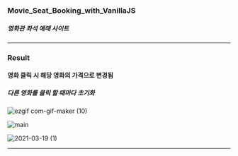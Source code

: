 ### Movie_Seat_Booking_with_VanillaJS
##### 영화관 좌석 예매 사이트
<hr>

### Result


#### 영화 클릭 시 해당 영화의 가격으로 변경됨

##### 다른 영화를 클릭 할 때마다 초기화


![ezgif com-gif-maker (10)](https://user-images.githubusercontent.com/63100352/111788117-0cf19c00-8903-11eb-8e36-9f0949d10ef3.gif)


![main](https://user-images.githubusercontent.com/63100352/111787160-f7c83d80-8901-11eb-8611-77773579b0ae.PNG)

![2021-03-19 (1)](https://user-images.githubusercontent.com/63100352/111787623-8210a180-8902-11eb-8317-a4879697c236.png)

---



